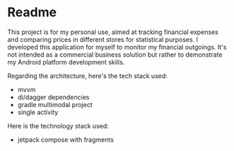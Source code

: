 # Readme

This project is for my personal use, aimed at tracking financial expenses and comparing prices in
different stores for statistical purposes. I developed this application for myself to monitor my
financial outgoings. It's not intended as a commercial business solution but rather to demonstrate
my Android platform development skills.

Regarding the architecture, here's the tech stack used:

- mvvm
- di/dagger dependencies
- gradle multimodal project
- single activity

Here is the technology stack used:

- jetpack compose with fragments